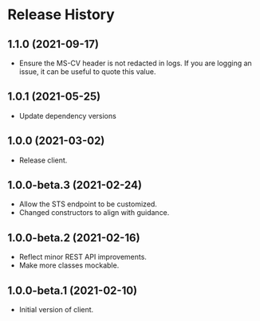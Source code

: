 # Release History

## 1.1.0 (2021-09-17)
- Ensure the MS-CV header is not redacted in logs. If you are logging an issue, it can be useful to quote this value.

## 1.0.1 (2021-05-25)
- Update dependency versions

## 1.0.0 (2021-03-02)
- Release client.

## 1.0.0-beta.3 (2021-02-24)
- Allow the STS endpoint to be customized.
- Changed constructors to align with guidance.

## 1.0.0-beta.2 (2021-02-16)
- Reflect minor REST API improvements.
- Make more classes mockable.

## 1.0.0-beta.1 (2021-02-10)
- Initial version of client.
